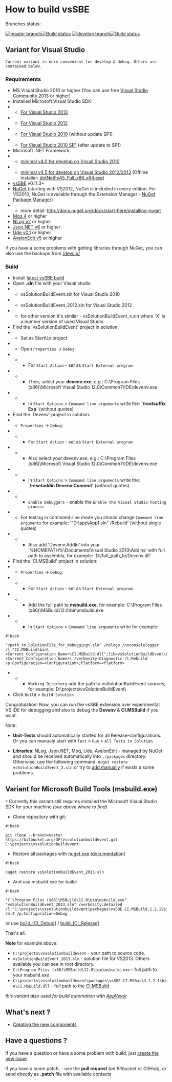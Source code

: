 # How to build vsSBE #

Branches status:

[![master branch](https://img.shields.io/badge/master_-%7E-555555.svg?style=flat)](https://ci.appveyor.com/project/3Fs/vssolutionbuildevent/branch/master)[![Build status](https://ci.appveyor.com/api/projects/status/l38xn0j2c5an28e1/branch/master?svg=true)](https://ci.appveyor.com/project/3Fs/vssolutionbuildevent/branch/master) [![develop branch](https://img.shields.io/badge/develop-%7E-555555.svg?style=flat)](https://ci.appveyor.com/project/3Fs/vssolutionbuildevent/branch/develop)[![Build status](https://ci.appveyor.com/api/projects/status/l38xn0j2c5an28e1/branch/develop?svg=true)](https://ci.appveyor.com/project/3Fs/vssolutionbuildevent/branch/develop)

## Variant for Visual Studio ##

`Current variant is more convenient for develop & debug. Others are contained below.`

### Requirements ###

* MS Visual Studio 2010 or higher (You can use free [Visual Studio Community 2013](http://www.visualstudio.com/products/visual-studio-community-vs) or higher)
* Installed Microsoft Visual Studio SDK:
* * [For Visual Studio 2013](http://www.microsoft.com/en-us/download/details.aspx?id=40758)
* * [For Visual Studio 2012](http://www.microsoft.com/en-us/download/details.aspx?id=30668)
* * [For Visual Studio 2010](http://www.microsoft.com/en-us/download/details.aspx?id=2680) (without update SP1)
* * [For Visual Studio 2010 SP1](http://www.microsoft.com/en-us/download/details.aspx?id=21835) (after update to SP1)
* Microsoft .NET Framework:
* * [minimal v4.0 for develop on Visual Studio 2010](http://www.microsoft.com/en-US/download/details.aspx?id=17718)
* * [minimal v4.5 for develop on Visual Studio 2012/2013](http://www.microsoft.com/en-US/download/details.aspx?id=30653) (Offline installer: [dotNetFx45_Full_x86_x64.exe](http://go.microsoft.com/fwlink/?LinkId=225702))
* [vsSBE](http://visualstudiogallery.msdn.microsoft.com/0d1dbfd7-ed8a-40af-ae39-281bfeca2334/) v0.11.3+
* [NuGet](https://www.nuget.org/) (starting with VS2012, NuGet is included in every edition. For VS2010, NuGet is available through the Extension Manager - [NuGet Package Manager](https://visualstudiogallery.msdn.microsoft.com/27077b70-9dad-4c64-adcf-c7cf6bc9970c))
* * more detail: http://docs.nuget.org/docs/start-here/installing-nuget
* [Moq 4](https://github.com/Moq/moq4) or higher
* [NLog v2](http://nlog-project.org/) or higher
* [Json.NET v6](http://json.codeplex.com/) or higher
* [Ude v0.1](https://code.google.com/p/ude/) or higher
* [AvalonEdit v5](http://avalonedit.net/) or higher

if you have a some problems with getting libraries through NuGet, you can also use the backups from [/dev/lib/](http://sourceforge.net/projects/vssbe/files/dev/lib/)

### Build ###

* Install [latest vsSBE build](http://visualstudiogallery.msdn.microsoft.com/0d1dbfd7-ed8a-40af-ae39-281bfeca2334/referral/118151)
* Open **.sln** file with your Visual studio
* * vsSolutionBuildEvent.sln for Visual Studio 2010
* * vsSolutionBuildEvent_2012.sln for Visual Studio 2012
* * for other version it's similar - vsSolutionBuildEvent`_X`.sln where 'X' is a number version of used Visual Studio
* Find the 'vsSolutionBuildEvent' project in solution:
* * Set as StartUp project
* * Open `Properties` -> `Debug`:
* * * For `Start Action` - set as `Start External program`
* * * Then, select your **devenv.exe**, e.g.: C:\Program Files (x86)\Microsoft Visual Studio 12.0\Common7\IDE\devenv.exe
* * * In `Start Options` > `Command line arguments` write the: '**/rootsuffix Exp**' (without quotes)
* Find the 'Devenv' project in solution:
* * `Properties` -> `Debug`:
* * * For `Start Action` - set as `Start External program`
* * * Also select your devenv.exe, e.g.: C:\Program Files (x86)\Microsoft Visual Studio 12.0\Common7\IDE\devenv.exe
* * * In `Start Options` > `Command line arguments` write the: '**/resetaddin Devenv.Connect**' (without quotes)
* * * `Enable Debuggers` - enable the `Enable the Visual Studio hosting process`
* * For testing in command-line mode you should change `Command line arguments` for example: '"D:\app\App1.sln" /Rebuild' (without single quotes)
* * * Also add 'Devenv.AddIn' into your '%HOMEPATH%\Documents\Visual Studio 2013\Addins' with full path to assembly, for example: '<Assembly>D:/full_path_to/Devenv.dll</Assembly>'
* Find the 'CI.MSBuild' project in solution:
* * `Properties` -> `Debug`:
* * * For `Start Action` - set as `Start External program`
* * * Add the full path to **msbuild.exe**, for example: C:\Program Files (x86)\MSBuild\12.0\bin\msbuild.exe
* * * In `Start Options` > `Command line arguments` write for example:

```
#!bash

"<path_to_SolutionFile_for_debugging>.sln" /nologo /noconsolelogger 
/l:"CI.MSBuild\bin\<Current_Configuration_Name>\CI.MSBuild.dll";lib=vsSolutionBuildEvent\bin\<Current_Configuration_Name>\ /verbosity:Diagnostic /t:Rebuild /p:Configuration=<Configuration>;Platform=<Platform>
```

* * * `Working Directory` add the path to vsSolutionBuildEvent sources, for example: D:\projects\vsSolutionBuildEvent\
* Click `Build` > `Build Solution`

Congratulation! Now, you can run the vsSBE extension over experimental VS IDE for debugging and also to  debug the **Devenv** & **CI.MSBuild** if you want.

Note:

*  **Unit-Tests** should automatically started for all Release-configurations. Or you can manualy start with `Test` > `Run` > `All Tests in Solution`

* **Libraries**: NLog, Json.NET, Moq, Ude, AvalonEdit - managed by NuGet and should be received automatically into `./packages` directory. Otherwise, use the following command: `nuget restore vsSolutionBuildEvent_X.sln` or try to [add manually](http://sourceforge.net/projects/vssbe/files/dev/lib/) if exists a some problems.


## Variant for Microsoft Build Tools (msbuild.exe) ##

`*` Currently this variant still requires installed the Microsoft Visual Studio SDK for your machine *(see above where to find)*

* Clone repository with git:

```
#!bash

git clone --branch=master https://bitbucket.org/3F/vssolutionbuildevent.git C:\projects\vssolutionbuildevent
```
* Restore all packages with [nuget.exe](https://www.nuget.org/nuget.exe) ([documentation](http://docs.nuget.org/Consume/Command-Line-Reference))
```
#!bash

nuget restore vsSolutionBuildEvent_2013.sln 
```
* And use msbuild.exe for build:
```
#!bash

"C:\Program Files (x86)\MSBuild\12.0\bin\msbuild.exe" "vsSolutionBuildEvent_2013.sln" /verbosity:detailed  /l:"C:\projects\vssolutionbuildevent\packages\vsSBE.CI.MSBuild.1.2.1\bin\CI.MSBuild.dll" /m:4 /p:Configuration=Debug
```
or use [build_[CI_Debug]](https://bitbucket.org/3F/vssolutionbuildevent/src/master/build_[CI_Debug].bat) / [build_[CI_Release]](https://bitbucket.org/3F/vssolutionbuildevent/src/master/build_[CI_Release].bat)

That's all.

**Note** for example above:

* `C:\projects\vssolutionbuildevent` - your path to source code.
* `vsSolutionBuildEvent_2013.sln` - solution file for VS2013. Others available you can see in root directory.
* `C:\Program Files (x86)\MSBuild\12.0\bin\msbuild.exe` - full path to your msbuild.exe
* `C:\projects\vssolutionbuildevent\packages\vsSBE.CI.MSBuild.1.2.1\bin\CI.MSBuild.dll` - full path to the [CI.MSBuild](../CI/CI.MSBuild)

*this variant also used for build automation with [AppVeyor](https://ci.appveyor.com/project/3Fs/vssolutionbuildevent)*

## What's next ? ##

* [Creating the new components](New%20Component)

## Have a questions ? ##

If you have a question or have a some problem with build, just [create the new Issue](https://bitbucket.org/3F/vssolutionbuildevent/issues/new)

If you have a some patch, - use the **pull request** *(on Bitbucket or GitHub)*,  or send directly as **.patch** file with available contacts
